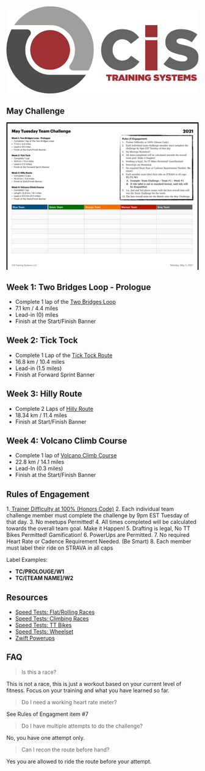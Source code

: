 ![CiS Training Systems](../public/images/cis-logo.gif)

## May Challenge
![May Challenge](../public/images/may-challenge-2020.jpg)

## Week 1: Two Bridges Loop - Prologue
- Complete 1 lap of the [Two Bridges Loop](https://zwiftinsider.com/route/two-bridges-loop/)
- 7.1 km / 4.4 miles
- Lead-in (0) miles
- Finish at the Start/Finish Banner


## Week 2: Tick Tock
- Complete 1 Lap of the [Tick Tock Route](https://zwiftinsider.com/route/tick-tock/)
- 16.8 km / 10.4 miles
- Lead-in (1.5 miles)
- Finish at Forward Sprint Banner

## Week 3: Hilly Route
- Complete 2 Laps of [Hilly Route](https://zwiftinsider.com/route/hilly-route/)
- 18.34 km / 11.4 miles
- Finish at Start/Finish Banner

## Week 4: Volcano Climb Course
- Complete 1 lap of [Volcano Climb Course](https://zwiftinsider.com/route/volcano-climb/)
- 22.8 km / 14.1 miles
- Lead-In (0.3 miles)
- Finish at the Start/Finish Banner

## Rules of Engagement
1.[ Trainer Difficulty at 100% (Honors Code)](https://www.zwift.com/video/how-to-cycling/adjust-smart-trainer-difficulty)
2. Each individual team challenge member must complete the challenge by 9pm EST Tuesday of that day.
3. No meetups Permitted!
4. All times completed will be calculated towards the overall team goal. Make it Happen!
5. Drafting is legal, No TT Bikes Permitted! Gamification!
6. PowerUps are Permitted.
7. No required Heart Rate or Cadence Requirement Needed. (Be Smart)
8. Each member must label their ride on STRAVA in all caps

Label Examples:
- __TC/PROLOUGE/W1__
- __TC/[TEAM NAME]/W2__



## Resources
- [Speed Tests: Flat/Rolling Races](https://zwiftinsider.com/fastest-frames/)
- [Speed Tests: Climbing Races](https://zwiftinsider.com/fastest-bike-frames-for-climbing/)
- [Speed Tests: TT Bikes](https://zwiftinsider.com/fastest-tt-bikes/)
- [Speed Tests: Wheelset](https://zwiftinsider.com/charts-wheels/)
- [Zwift Powerups](https://zwiftinsider.com/powerups/)

## FAQ
> Is this a race?

This is not a race, this is just a workout based on your current level of fitness. Focus on your training and what you have learned so far.

> Do I need a working heart rate meter?

See Rules of Engagment item #7

> Do I have multiple attempts to do the challenge?

No, you have one attempt only.

> Can I recon the route before hand?

Yes you are allowed to ride the route before your attempt.
